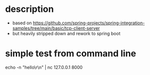 # description 
- based on https://github.com/spring-projects/spring-integration-samples/tree/main/basic/tcp-client-server
- but heavily stripped down and rework to spring boot 
          
# simple test from command line
echo -n "hello\r\n" | nc 127.0.0.1 8000